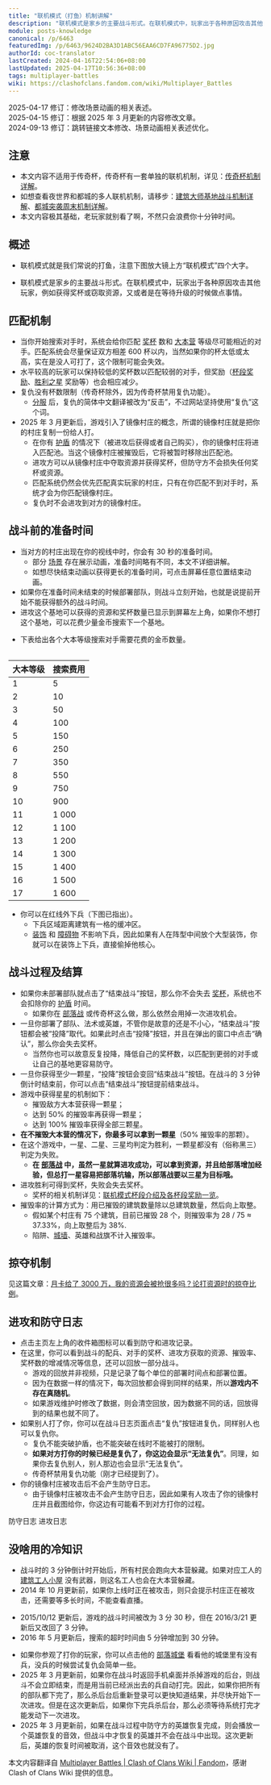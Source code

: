 ```yaml
---
title: "联机模式（打鱼）机制讲解"
description: "联机模式是家乡的主要战斗形式。在联机模式中，玩家出于各种原因攻击其他玩家，例如获得奖杯或窃取资源，又或者是在等待升级的时候做点事情。当你开始搜索对手时，系统会给你匹配奖杯数和大本营等级尽可能相近的对手。"
module: posts-knowledge
canonical: /p/6463
featuredImg: /p/6463/9624D2BA3D1ABC56EAA6CD7FA96775D2.jpg
authorId: coc-translator
lastCreated: 2024-04-16T22:54:06+08:00
lastUpdated: 2025-04-17T10:56:36+08:00
tags: multiplayer-battles
wiki: https://clashofclans.fandom.com/wiki/Multiplayer_Battles
---
```


<PostHistory>
2025-04-17 修订：修改场景动画的相关表述。<br>
2025-04-15 修订：根据 2025 年 3 月更新的内容修改文章。<br>
2024-09-13 修订：跳转链接文本修改、场景动画相关表述优化。
</PostHistory>

## 注意

- 本文内容不适用于传奇杯，传奇杯有一套单独的联机机制，详见：[传奇杯机制详解](/p/783)。
- 如想查看夜世界和都城的多人联机机制，请移步：[建筑大师基地战斗机制详解](/p/6582)、[都城突袭周末机制详解](/p/6491)。
- 本文内容极其基础，老玩家就别看了啊，不然只会浪费你十分钟时间。

## 概述

- 联机模式就是我们常说的打鱼，注意下图放大镜上方“联机模式”四个大字。

<Pic src="/p/6463/9624D2BA3D1ABC56EAA6CD7FA96775D2.jpg" width="2514" height="1691" alt="联机模式界面" :lazyLoading="false" />

- 联机模式是家乡的主要战斗形式。在联机模式中，玩家出于各种原因攻击其他玩家，例如获得奖杯或窃取资源，又或者是在等待升级的时候做点事情。

## 匹配机制

- 当你开始搜索对手时，系统会给你匹配 [奖杯](/p/1010) 数和 [大本营](/upgrade/0400-Town-Hall) 等级尽可能相近的对手。匹配系统会尽量保证双方相差 600 杯以内，当然如果你的杯太低或太高，实在是没人可打了，这个限制可能会失效。
- 水平较高的玩家可以保持较低的奖杯数以匹配较弱的对手，但奖励（[杯段奖励](/p/1010)、[胜利之星](/p/6515) 奖励等）也会相应减少。
- 复仇没有杯数限制（传奇杯除外，因为传奇杯禁用复仇功能）。
  - [分服](/p/2754) 后，复仇的简体中文翻译被改为“反击”，不过网站坚持使用“复仇”这个词。
- 2025 年 3 月更新后，游戏引入了镜像村庄的概念，所谓的镜像村庄就是把你的村庄复制一份给人打。
  - 在你有 [护盾](/p/860) 的情况下（被进攻后获得或者自己购买），你的镜像村庄将进入匹配池。当这个镜像村庄被摧毁后，它将被暂时移除出匹配池。
  - 进攻方可以从镜像村庄中夺取资源并获得奖杯，但防守方不会损失任何奖杯或资源。
  - 匹配系统仍然会优先匹配真实玩家的村庄，只有在你匹配不到对手时，系统才会为你匹配镜像村庄。
  - 复仇时不会进攻到对方的镜像村庄。

## 战斗前的准备时间

- 当对方的村庄出现在你的视线中时，你会有 30 秒的准备时间。
  - 部分 [场景](/p/2010) 存在展示动画，准备时间略有不同，本文不详细讲解。
  - 如想尽快结束动画以获得更长的准备时间，可点击屏幕任意位置结束动画。
- 如果你在准备时间未结束的时候部署部队，则战斗立刻开始，也就是说提前开始不能获得额外的战斗时间。
- 进攻这个基地可以获得的资源和奖杯数量已显示到屏幕左上角，如果你不想打这个基地，可以花费少量金币搜索下一个基地。

<Pic src="/p/6463/293E8669D557AA68F5494E15C5889041.jpg" width="2732" height="1712" alt="战斗前的准备时间" />

- 下表给出各个大本等级搜索对手需要花费的金币数量。

<Table maxWidth="360px">
    <table>
        <thead>
        <tr>
            <th class="cp-table-col-numeric cp-table-col-num-small">大本等级</th>
            <th class="cp-table-col-numeric">
                搜索费用 <Resource type="Gold" />
            </th>
        </tr>
        </thead>
        <tbody>
        <tr>
            <td class="cp-table-col-numeric">1</td>
            <td class="cp-table-col-numeric">5</td>
        </tr>
        <tr>
            <td class="cp-table-col-numeric">2</td>
            <td class="cp-table-col-numeric">10</td>
        </tr>
        <tr>
            <td class="cp-table-col-numeric">3</td>
            <td class="cp-table-col-numeric">50</td>
        </tr>
        <tr>
            <td class="cp-table-col-numeric">4</td>
            <td class="cp-table-col-numeric">100</td>
        </tr>
        <tr>
            <td class="cp-table-col-numeric">5</td>
            <td class="cp-table-col-numeric">150</td>
        </tr>
        <tr>
            <td class="cp-table-col-numeric">6</td>
            <td class="cp-table-col-numeric">250</td>
        </tr>
        <tr>
            <td class="cp-table-col-numeric">7</td>
            <td class="cp-table-col-numeric">350</td>
        </tr>
        <tr>
            <td class="cp-table-col-numeric">8</td>
            <td class="cp-table-col-numeric">550</td>
        </tr>
        <tr>
            <td class="cp-table-col-numeric">9</td>
            <td class="cp-table-col-numeric">750</td>
        </tr>
        <tr>
            <td class="cp-table-col-numeric">10</td>
            <td class="cp-table-col-numeric">900</td>
        </tr>
        <tr>
            <td class="cp-table-col-numeric">11</td>
            <td class="cp-table-col-numeric">1 000</td>
        </tr>
        <tr>
            <td class="cp-table-col-numeric">12</td>
            <td class="cp-table-col-numeric">1 100</td>
        </tr>
        <tr>
            <td class="cp-table-col-numeric">13</td>
            <td class="cp-table-col-numeric">1 200</td>
        </tr>
        <tr>
            <td class="cp-table-col-numeric">14</td>
            <td class="cp-table-col-numeric">1 300</td>
        </tr>
        <tr>
            <td class="cp-table-col-numeric">15</td>
            <td class="cp-table-col-numeric">1 400</td>
        </tr>
        <tr>
            <td class="cp-table-col-numeric">16</td>
            <td class="cp-table-col-numeric">1 500</td>
        </tr>
        <tr>
            <td class="cp-table-col-numeric">17</td>
            <td class="cp-table-col-numeric">1 600</td>
        </tr>
        </tbody>
    </table>
</Table>

- 你可以在红线外下兵（下图已指出）。
  - 下兵区域距离建筑有一格的缓冲区。
  - [装饰](/p/127) 和 [障碍物](/p/1451) 不影响下兵，因此如果有人在阵型中间放个大型装饰，你就可以在装饰上下兵，直接偷掉他核心。

<Pic src="/p/6463/53EA3AF45339721E84F80AA892386B47.jpg" width="2732" height="1712" alt="下兵区域的红线" />

## 战斗过程及结算

- 如果你未部署部队就点击了“结束战斗”按钮，那么你不会失去 [奖杯](/p/1010)，系统也不会扣除你的 [护盾](/p/860) 时间。
  - 如果你在 [部落战](/p/588) 或传奇杯这么做，那么依然会用掉一次进攻机会。
- 一旦你部署了部队、法术或英雄，不管你是故意的还是不小心，“结束战斗”按钮都会被“投降”取代。如果此时点击“投降”按钮，并且在弹出的窗口中点击“确认”，那么你会失去奖杯。
  - 当然你也可以故意反复投降，降低自己的奖杯数，以匹配到更弱的对手或让自己的基地更容易防守。
- 一旦你获得至少一颗星，“投降”按钮会变回“结束战斗”按钮。在战斗的 3 分钟倒计时结束前，你可以点击“结束战斗”按钮提前结束战斗。
- 游戏中获得星星的机制如下：
  - 摧毁敌方大本营获得一颗星；
  - 达到 50% 的摧毁率再获得一颗星；
  - 达到 100% 摧毁率获得全部三颗星。
- **在不摧毁大本营的情况下，你最多可以拿到一颗星**（50% 摧毁率的那颗）。
- 在这个游戏中，一星、二星、三星均判定为胜利，一颗星都没有（俗称黑三）判定为失败。
  - **在 [部落战](/p/588) 中，虽然一星就算进攻成功，可以拿到资源，并且给部落增加经验，但总打一星容易把部落坑输，所以部落战要以三星为目标哦。**
- 进攻胜利可得到奖杯，失败会失去奖杯。
  - 奖杯的相关机制详见：[联机模式杯段介绍及各杯段奖励一览](/p/1010)。
- 摧毁率的计算方式为：用已摧毁的建筑数量除以总建筑数量，然后向上取整。
  - 假如某个村庄有 75 个建筑，目前已摧毁 28 个，则摧毁率为 28 / 75 ≈ 37.33%，向上取整后为 38%.
  - 陷阱、[城墙](/upgrade/0300-Walls)、英雄和战旗不计入摧毁率。

## 掠夺机制

见这篇文章：[月卡给了 3000 万，我的资源会被抢很多吗？论打资源时的掠夺比例](/p/639)。

## 进攻和防守日志

- 点击主页左上角的收件箱图标可以看到防守和进攻记录。
- 在这里，你可以看到战斗的配兵、对手的奖杯、进攻方获取的资源、摧毁率、奖杯数的增减情况等信息，还可以回放一部分战斗。
  - 游戏的回放并非视频，只是记录了每个单位的部署时间点和部署位置。
  - 因为在数据一样的情况下，每次回放都会得到同样的结果，所以**游戏内不存在真随机**。
  - 如果游戏维护时修改了数据，则会清空回放，因为数据不同的话，回放得到的结果也就不同了。
- 如果别人打了你，你可以在战斗日志页面点击“复仇”按钮进复仇，同样别人也可以复仇你。
  - 复仇不能突破护盾，也不能突破在线时不能被打的限制。
  - **如果对方打你的时候已经是复仇了，你这边会显示“无法复仇”**。同理，如果你去复仇别人，别人那边也会显示“无法复仇”。
  - 传奇杯禁用复仇功能（刚才已经提到了）。
- 你的镜像村庄被攻击后不会产生防守日志。
  - 由于镜像村庄被攻击不会产生防守日志，因此如果有人攻击了你的镜像村庄并且截图给你，你这边有可能看不到对方打你的过程。

<SwitchTabs contentClass="cp-raid-log">
    <SwitchTab tabId="cp-raid-log-defense" :activeTab="true">防守日志</SwitchTab>
    <SwitchTab tabId="cp-raid-log-attack">进攻日志</SwitchTab>
</SwitchTabs>

<SwitchTabGroup id="cp-raid-log-defense" class="cp-raid-log">
    <Pic src="/p/6463/MuMu12-20240416-130137.jpg" width="1600" height="900" alt="防守日志" />
</SwitchTabGroup>

<SwitchTabGroup id="cp-raid-log-attack" class="cp-raid-log">
    <Pic src="/p/6463/MuMu12-20240416-130552.jpg" width="1600" height="900" alt="进攻日志" />
</SwitchTabGroup>

## 没啥用的冷知识

- 战斗时的 3 分钟倒计时开始后，所有村民会跑向大本营躲藏。如果对应工人的 [建筑工人小屋](/upgrade/0500-Builders-Hut) 没有武器，则这名工人也会在大本营躲藏。
- 2014 年 10 月更新前，如果你上线时正在被攻击，则只会提示村庄正在被攻击，还需要等多长时间，不能查看直播。

<Pic src="/p/6463/823cc61b0ef41bd527e5ea7253da81cb38db3da0.jpg" width="960" height="640" alt="上线时被打提示（旧版）" caption="图片来源：<a href='https://tieba.baidu.com/p/3022122202' target='_blank' rel='noreferrer'>有人遇到这种情况没.....上线的时候正好被人打......（百度贴吧）</a>" />

- 2015/10/12 更新后，游戏的战斗时间被改为 3 分 30 秒，但在 2016/3/21 更新后又改回了 3 分钟。
- 2016 年 5 月更新后，搜索的超时时间由 5 分钟增加到 30 分钟。

<Pic src="/p/6463/4d95c4a20cf431ad12170f284536acaf2fdd98f9.jpg" width="2000" height="1125" alt="无法找到对手的提示" caption="图片来源：<a href='https://tieba.baidu.com/p/6062865417' target='_blank' rel='noreferrer'>[交流]这几天传奇飘云似乎有点不对劲（百度贴吧）</a>" />

- 如果你参观了打你的玩家，你可以点击他的 [部落城堡](/upgrade/0407-Clan-Castle) 看看他的城堡里有没有兵，没兵的时候尝试复仇会简单一些。
- 2025 年 3 月更新前，如果你在战斗时返回手机桌面并杀掉游戏的后台，则战斗不会立即结束，而是用当前已经派出去的兵自动打完。因此，如果你把所有的部队都下完了，那么杀后台后重新登录可以更快知道结果，并尽快开始下一次进攻。但是在这次更新后，如果你下完兵杀后台，那么必须等待系统打完才能发动下一次进攻。
- 2025 年 3 月更新前，如果在战斗过程中防守方的英雄恢复完成，则会播放一个英雄恢复的音效，但战斗中才恢复的英雄并不会在战斗中出现。这次更新后，英雄的恢复时间被取消，这个音效也就没有了。

<PostCopyright>
本文内容翻译自 <a href="https://clashofclans.fandom.com/wiki/Multiplayer_Battles" target="_blank">Multiplayer Battles | Clash of Clans Wiki | Fandom</a>，感谢 Clash of Clans Wiki 提供的信息。
</PostCopyright>